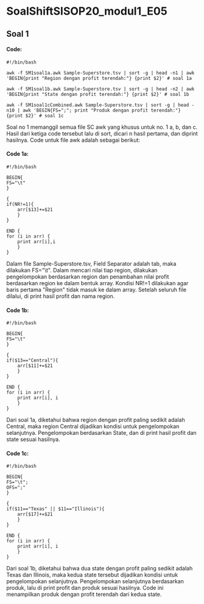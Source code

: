 # SoalShiftSISOP20_modul1_E05
## Soal 1
#### Code:
```
#!/bin/bash

awk -f SM1soal1a.awk Sample-Superstore.tsv | sort -g | head -n1 | awk 'BEGIN{print "Region dengan profit terendah:"} {print $2}' # soal 1a

awk -f SM1soal1b.awk Sample-Superstore.tsv | sort -g | head -n2 | awk 'BEGIN{print "State dengan profit terendah:"} {print $2}' # soal 1b

awk -f SM1soal1cCombined.awk Sample-Superstore.tsv | sort -g | head -n10 | awk 'BEGIN{FS=";"; print "Produk dengan profit terendah:"} {print $2}' # soal 1c
```

Soal no 1 memanggil semua file SC awk yang khusus untuk no. 1 a, b, dan c. Hasil dari ketiga code tersebut lalu di sort, dicari n hasil pertama, dan diprint hasilnya. Code untuk file awk adalah sebagai berikut:

#### Code 1a:
```
#!/bin/bash

BEGIN{
FS="\t"
} 

{
if(NR!=1){
	arr[$13]+=$21
	}
} 

END {
for (i in arr) {
	print arr[i],i
	}
}
```
Dalam file Sample-Superstore.tsv, Field Separator adalah tab, maka dilakukan FS="\t".
Dalam mencari nilai tiap region, dilakukan pengelompokan berdasarkan region dan penambahan nilai profit berdasarkan region ke dalam bentuk array. Kondisi NR!=1 dilakukan agar baris pertama "Region" tidak masuk ke dalam array.
Setelah seluruh file dilalui, di print hasil profit dan nama region.

#### Code 1b:
```
#!/bin/bash

BEGIN{
FS="\t"
} 

{
if($13=="Central"){
	arr[$11]+=$21
	}
}

END {
for (i in arr) {
	print arr[i], i
	}
}
```
Dari soal 1a, diketahui bahwa region dengan profit paling sedikit adalah Central, maka region Central dijadikan kondisi untuk pengelompokan selanjutnya. Pengelompokan berdasarkan State, dan di print hasil profit dan state sesuai hasilnya.

#### Code 1c:
```
#!/bin/bash

BEGIN{
FS="\t";
OFS=";"
} 

{
if($11=="Texas" || $11=="Illinois"){
	arr[$17]+=$21
	}
}

END {
for (i in arr) {
	print arr[i], i
	}
}
```
Dari soal 1b, diketahui bahwa dua state dengan profit paling sedikit adalah Texas dan Illinois, maka kedua state tersebut dijadikan kondisi untuk pengelompokan selanjutnya. Pengelompokan selanjutnya berdasarkan produk, lalu di print profit dan produk sesuai hasilnya. Code ini menampilkan produk dengan profit terendah dari kedua state.


